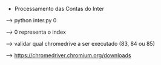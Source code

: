 - Processamento das Contas do Inter

--> python inter.py 0

--> 0 representa o index 

--> validar qual chromedrive a ser executado (83, 84 ou 85)

--> https://chromedriver.chromium.org/downloads